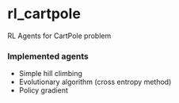 # rl_cartpole
RL Agents for CartPole problem
### Implemented agents  
- Simple hill climbing  
- Evolutionary algorithm (cross entropy method)
- Policy gradient
